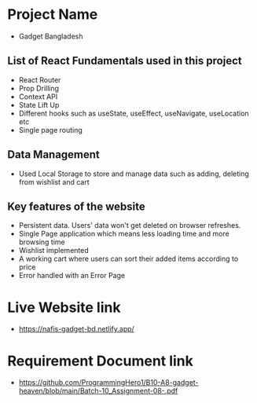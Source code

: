 # Project Name

- Gadget Bangladesh

## List of React Fundamentals used in this project

- React Router
- Prop Drilling
- Context API
- State Lift Up
- Different hooks such as useState, useEffect, useNavigate, useLocation etc
- Single page routing

## Data Management

- Used Local Storage to store and manage data such as adding, deleting from wishlist and cart

## Key features of the website

- Persistent data. Users' data won't get deleted on browser refreshes.
- Single Page application which means less loading time and more browsing time
- Wishlist implemented
- A working cart where users can sort their added items according to price
- Error handled with an Error Page

# Live Website link

- https://nafis-gadget-bd.netlify.app/

# Requirement Document link

- https://github.com/ProgrammingHero1/B10-A8-gadget-heaven/blob/main/Batch-10_Assignment-08-.pdf

